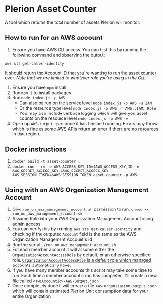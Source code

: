 # Plerion Asset Counter
A tool which returns the total number of assets Plerion will monitor.

## How to run for an AWS account
1. Ensure you have AWS CLI access. You can test this by running the following command and observing the output:
```
aws sts get-caller-identity
```
It should return the Account ID that you're wanting to run the asset counter over. _Note that we are limited to whatever
role you're using in the CLI._
1. Ensure you have `npm` install
2. Run `npm i` to install packages
3. Run `node index.js -p AWS`
    * Can also be run on the service level `node index.js -p AWS -s IAM`
    * Or the resource type level `node index.js -p AWS -r AWS::IAM::Role`
    * You may also include verbose logging which will give you asset counts on the resource level `node index.js -p AWS -v`
4. Open up `AWS-output.json` once it has finished running. Errors may throw which is fine as some AWS APIs return an
error if there are no resources in that region.

## Docker instructions
1. `docker build -t asset-counter .`
2. `docker run --rm -e AWS_ACCESS_KEY_ID=$AWS_ACCESS_KEY_ID -e AWS_SECRET_ACCESS_KEY=$AWS_SECRET_ACCESS_KEY AWS_SESSION_TOKEN=$AWS_SESSION_TOKEN asset-counter -p AWS`

## Using with an AWS Organization Management Account
1. Give `run_on_aws_management_account.sh` permission to run. `chmod +x run_on_aws_management_account.sh`
2. Assume Role into your AWS Organization Management Account using admin access
3. You can verify this by running `aws sts get-caller-identity` and checking if the outputed `Account` field is the same as the AWS Organization Management Account's id
4. Run the script `./run_on_aws_management_account.sh`
5. For each member account it will assume either the `OrganizationAccountAccessRole` by default, or an otherwise specified role. [`OrganizationAccountAccessRole` is a default role which managed accounts automatically have](https://docs.aws.amazon.com/organizations/latest/userguide/orgs_manage_accounts_access.html).
6. If you have many member accounts this script may take some time to run. Each time a member account's run has completed it'll create a new file called `<awsAccountId>-AWS-Output.json`
7. Once completely done it will create a file `AWS-Organization-output.json` which will contain estimated Plerion Unit consumption data for your entire Organization